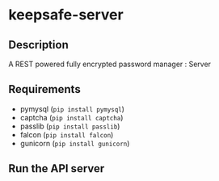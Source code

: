# keepsafe-server

## Description

A REST powered fully encrypted password manager : Server

## Requirements

  * pymysql (`pip install pymysql`)
  * captcha (`pip install captcha`)
  * passlib (`pip install passlib`)
  * falcon (`pip install falcon`)
  * gunicorn (`pip install gunicorn`)

## Run the API server